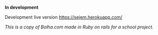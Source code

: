 **In development**

Development live version https://sejem.herokuapp.com/ 

*This is a copy of Bolha.com made in Ruby on rails for a school project.*

